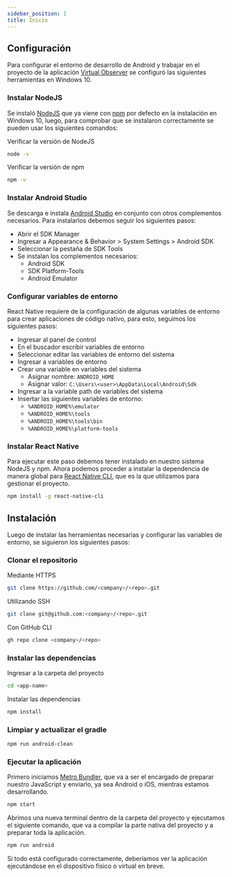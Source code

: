 ```yaml
---
sidebar_position: 1
title: Inicio
---
```


## Configuración
Para configurar el entorno de desarrollo de Android y trabajar en el proyecto de la aplicación
[Virtual Observer](https://play.google.com/store/apps/details?id=app.shellcatch.vesselmobile)
se configuró las siguientes herramientas en Windows 10.

### Instalar NodeJS
Se instaló [NodeJS](https://nodejs.org/es/) que ya viene con [npm](https://www.npmjs.com/)
por defecto en la instalación en Windows 10, luego, para comprobar que se instalaron correctamente
se pueden usar los siguientes comandos:

Verificar la versión de NodeJS
```bash
node -v
```

Verificar la versión de npm
```bash
npm -v
```

### Instalar Android Studio
Se descarga e instala [ Android Studio](https://developer.android.com/studio) en conjunto con otros
complementos necesarios. Para instalarlos debemos seguir los siguientes pasos:
- Abrir el SDK Manager
- Ingresar a Appearance & Behavior > System Settings > Android SDK
- Seleccionar la pestaña de SDK Tools
- Se instalan los complementos necesarios:
  + Android SDK
  + SDK Platform-Tools
  + Android Emulator

### Configurar variables de entorno
React Native requiere de la configuración de algunas variables de entorno para crear aplicaciones de
código nativo, para esto, seguimos los siguientes pasos:
- Ingresar al panel de control
- En el buscador escribir variables de entorno
- Seleccionar editar las variables de entorno del sistema
- Ingresar a variables de entorno
- Crear una variable en variables del sistema
  + Asignar nombre: `ANDROID_HOME`
  + Asignar valor: `C:\Users\<user>\AppData\Local\Android\Sdk`
- Ingresar a la variable path de variables del sistema
- Insertar las siguientes variables de entorno:
  + `%ANDROID_HOME%\emulator`
  + `%ANDROID_HOME%\tools`
  + `%ANDROID_HOME%\tools\bin`
  + `%ANDROID_HOME%\platform-tools`

### Instalar React Native
Para ejecutar este paso debemos tener instalado en nuestro sistema NodeJS y npm. Ahora podemos proceder a
instalar la dependencia de manera global para [React Native CLI](https://reactnative.dev/docs/environment-setup),
que es la que utilizamos para gestionar el proyecto.
```bash
npm install -g react-native-cli
```

## Instalación
Luego de instalar las herramientas necesarias y configurar las variables de entorno,
se siguieron los siguientes pasos:

### Clonar el repositorio
Mediante HTTPS
```bash
git clone https://github.com/<company>/<repo>.git
```

Utilizando SSH
```bash
git clone git@github.com:<company>/<repo>.git
```

Con GitHub CLI
```bash
gh repo clone <company>/<repo>
```

### Instalar las dependencias
Ingresar a la carpeta del proyecto
```bash
cd <app-name> 
```

Instalar las dependencias
```bash
npm install
```

### Limpiar y actualizar el gradle
```bash
npm run android-clean
```

### Ejecutar la aplicación
Primero iniciamos [Metro Bundler](https://facebook.github.io/metro/docs/concepts/), que va a ser el
encargado de preparar nuestro JavaScript y enviarlo, ya sea Android o iOS, mientras estamos desarrollando.
```bash
npm start
```
Abrimos una nueva terminal dentro de la carpeta del proyecto y ejecutamos el siguiente comando, que va a 
compilar la parte nativa del proyecto y a preparar toda la aplicación.
```bash
npm run android
```

Si todo está configurado correctamente, deberíamos ver la aplicación ejecutándose en el dispositivo
físico o virtual en breve.